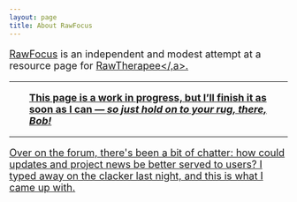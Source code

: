 ```yaml
---
layout: page
title: About RawFocus
---
```


<font size="4">

<a href="https://martbetz.github.io/WIP/rawfocus.html">RawFocus</a> is an independent and modest attempt at a resource page for <a href="https://rawtherapee.com">RawTherapee</,a>.

<hr><p><span style="display:block; margin-left:2em; margin-right:2em">
<b>This page is a work in progress, but I’ll finish it  as soon as I can — <i>so just hold on to your rug, there, Bob!</i></b><hr>
</span></p>

Over on the forum, there's been a bit of chatter: how could updates and project news be better served to users? I typed away on the clacker last night, and this is what I came up with.

</font>


<!--

### RawTherapee? What's that? ###

[RawTherapee](https://rawtherapee.com) is a powerful image-processing tool that's free and open source.

-->
